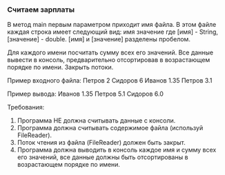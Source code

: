 
### Считаем зарплаты

В метод main первым параметром приходит имя файла.
В этом файле каждая строка имеет следующий вид:
имя значение
где [имя] - String, [значение] - double. [имя] и [значение] разделены пробелом.

Для каждого имени посчитать сумму всех его значений.
Все данные вывести в консоль, предварительно отсортировав в возрастающем порядке по имени.
Закрыть потоки.

Пример входного файла:
Петров 2
Сидоров 6
Иванов 1.35
Петров 3.1

Пример вывода:
Иванов 1.35
Петров 5.1
Сидоров 6.0


Требования:
1.	Программа НЕ должна считывать данные с консоли.
2.	Программа должна считывать содержимое файла (используй FileReader).
3.	Поток чтения из файла (FileReader) должен быть закрыт.
4.	Программа должна выводить в консоль каждое имя и сумму всех его значений, все данные должны быть отсортированы в возрастающем порядке по имени.


